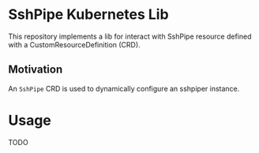 # SshPipe Kubernetes Lib

This repository implements a lib for interact with SshPipe resource
defined with a CustomResourceDefinition (CRD).

## Motivation

An `SshPipe` CRD is used to dynamically configure an sshpiper instance.

# Usage

TODO
